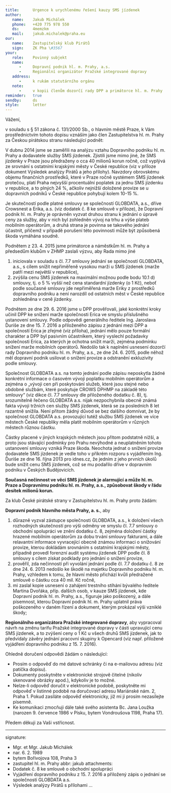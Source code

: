 ```yaml
---
title:      Urgence k urychlenému řešení kauzy SMS jízdenek
author:
   name:    Jakub Michálek
   phone:   +420 775 978 550
   ds:      4memzkm
   mail:    jakub.michalek@praha.eu
our:
   name:    Zastupitelský klub Pirátů
   sign:    ZK Pha \#3567
your:
   role:    Povinný subjekt
   name:
      -     Dopravní podnik hl. m. Prahy, a.s.
      -     Regionální organizátor Pražské integrované dopravy
   address:
      -     k rukám statutárního orgánu
   note: 
      -     v kopii členům dozorčí rady DPP a primátorce hl. m. Prahy
reminder:   true
sendby:     ds
style:      letter
---
```


Vážení, 

v souladu s § 51 zákona č. 131/2000 Sb., o hlavním městě Praze, k Vám prostřednictvím tohoto dopisu vznáším jako člen Zastupitelstva hl. m. Prahy za Českou pirátskou stranu následující podnět:

V dubnu 2014 jsme se zaměřili na analýzu vztahu Dopravního podniku hl. m. Prahy a dodavatele služby SMS jízdenek. Zjistili jsme mimo jiné, že SMS jízdenky v Praze jsou předraženy o cca 40 milionů korun ročně, což vyplývá ze srovnání s ostatními krajskými městy v České republice (viz  v příloze dokument Výsledek analýzy Pirátů a jeho přílohy). Navzdory obrovskému objemu finančních prostředků, které v Praze ročně systémem SMS jízdenek protečou, platí Praha nejvyšší procentuální poplatek za jednu SMS jízdenku v republice, a to plných 24 %, ačkoliv nejnižší doložené provize se u dopravních podniků v České republice pohybují kolem 10-15 %. 

Je skutečností podle platné smlouvy se společností GLOBDATA, a.s., dříve Crowsnest a Erika, a.s. (viz dodatek č. 8 ke smlouvě v příloze), že Dopravní podnik hl. m. Prahy je oprávněn vyzvat druhou stranu k jednání o úpravě ceny za služby, aby v nich byl zohledněn vývoj na trhu a výše plateb mobilním operátorům, a druhá strana je povinna se takového jednání účastnit, přičemž v případě porušení této povinnosti může být způsobená škoda vymáhána soudně.

Podnětem z 23. 4. 2015 jsme primátorce a náměstkům hl. m. Prahy a předsedům klubům v ZHMP zaslali výzvu, aby Rada mimo jiné

1. iniciovala v souladu s čl. 7.7 smlouvy jednání se společností GLOBDATA, a.s., s cílem snížit nepřiměřeně vysokou marži u SMS jízdenek (marže patří mezi největší v republice),
2. zvýšila cenu SMS jízdenek na maximální možnou podle bodu 10.1 d) smlouvy, tj. o 5 % vyšší než cena standardní jízdenky (o 1 Kč), neboť podle současné smlouvy jde nepřiměřená marže Eriky z prostředků dopravního podniku a není narozdíl od ostatních měst v České republice zohledněna v ceně jízdenky.

Podnětem ze dne 29. 6. 2016 jsme u DPP prověřovali, jaké konkrétní kroky učinil DPP ke snížení marže společnosti Erica ve smyslu příslušného ustanovení smlouvy. Podle odpovědi generálního ředitele Ing. Jaroslava Ďuriše ze dne 15. 7. 2016 a přiloženého zápisu z jednání mezi DPP a společností Erica je zřejmé (viz příloha), jednání mělo pouze formální charakter a DPP byl pasivním účastníkem, který vyslechl požadavky společnosti Erica, za kterých je ochotna snížit marži, zejména podmínku snížení marže mobilních operátorů. Nedošlo tak k naplnění usnesení dozorčí rady Dopravního podniku hl. m. Prahy, a.s., ze dne 24. 6. 2015, podle něhož měl dopravní podnik usilovat o snížení provize a odstranění exkluzivity podle smlouvy.

Společnost GLOBDATA a.s. na tomto jednání podle zápisu neposkytla žádné konkrétní informace o časovém vývoji poplatku mobilním operátorům a zejména o „vývoji cen při poskytování služeb, které jsou stejné nebo obdobné službám, které poskytuje CROWS DPHMP na základě této smlouvy“ (viz dikce čl. 7.7 smlouvy dle přiloženého dodatku č. 8), tj. srozumitelně řečeno GLOBDATA a.s. nijak nezpochybnila obecně známá fakta vývoji tržních cen služby SMS jízdenek, která se za posledních 8 let razantně snížila. Není přitom žádný důvod se bez dalšího domnívat, že by společnost GLOBDATA a.s. provozující tutéž službu SMS jízdenek ve více městech České republiky měla platit mobilním operátorům v různých městech různou částku. 

Částky placené v jiných krajských městech jsou přitom podstatně nižší, a proto jsou stávající podmínky pro Prahu nevýhodné a neuplatněním tohoto ustanovení smlouvy vzniká Praze škoda. Neochota jednat o snížení provize dodavatele SMS jízdenek je vedle toho v příkrém rozporu s vyjádřením Ing. Ďuriše ze dne 16. října 2013 pro idnes.cz, že jedním z jeho prvních úkolů bude snížit cenu SMS jízdenek, což se mu podařilo dříve v dopravním podniku v Českých Budějovicích.

**Současná nečinnost ve věci SMS jízdenek je alarmující a může hl. m. Praze a Dopravnímu podniku hl. m. Prahy, a.s., způsobovat škody v řádu desítek milionů korun.**

Za klub České pirátské strany v Zastupitelstvu hl. m. Prahy proto žádám:

**Dopravní podnik hlavního města Prahy, a. s.**, aby 

   1. důrazně vyzval zástupce společnosti GLOBDATA, a.s., k doložení všech rozhodných skutečností pro výši odměny ve smyslu čl. 7.7 smlouvy o obchodní spolupráci ve znění dodatku č. 8, zejména doložení částky hrazené mobilním operátorům za dobu trvání smlouvy fakturami, a dále relavantní informace vyvracející obecně známou informaci o snižování provize, kterou dokládám srovnáním s ostatními krajskými městy, případně provedl forenzní audit systému jízdenek DPP podle čl. 8 smlouvy s cílem získat podklady pro jednání o snížení provize, 
   2. prověřil, zda nečinností při vyvolání jednání podle čl. 7.7 dodatku č. 8 ze dne 24. 6. 2013 nedošlo ke škodě na majetku Dopravního podniku hl. m. Prahy, vzhledem k tomu, že hlavní město přichází kvůli předražené smlouvě o částku cca 40 mil. Kč ročně,
   3. mi zaslal kopie usnesení o zahájení trestního stíhání bývalého ředitele Martina Dvořáka, příp. dalších osob, v kauze SMS jízdenek, kde Dopravní podnik hl. m. Prahy, a.s., figuruje jako poškozený, a dále písemnost, kterou Dopravní podnik hl. m. Prahy uplatnil práva poškozeného v daném řízení a dokument, kterým prokázal výši vzniklé škody;

**Regionálního organizátora Pražské integrované dopravy**, aby vypracoval návrh na změnu tarifu Pražské integrované dopravy v části upravující cenu SMS jízdenek, a to zvýšení ceny o 1 Kč u všech druhů SMS jízdenek, jak to předvídaly závěry jednání pracovní skupiny k Opencard (viz např. přiložené vyjádření dopravního podniku z 15. 7. 2016).

Ohledně doručení odpovědi žádám o následující:

* Prosím o odpověď do mé datové schránky či na e-mailovou adresu (viz patička dopisu). 
* Dokumenty poskytněte v elektronické strojově čitelné (nikoliv skenované obrázky apod.), kdykoliv je to možné. 
* Nelze-li odpověď doručit v elektronické podobě, poskytněte mi odpověď v listinné podobě na doručovací adresu Mariánské nám. 2, Praha 1. Pokud zasíláte odpověď elektronicky, již mi ji prosím nezasílejte písemně.
* Ke komunikaci zmocňuji dále také svého asistenta Bc. Jana Loužka (narozen 9. července 1986 v Písku, bytem Vondroušova 1198, Praha 17).

Předem děkuji za Vaši vstřícnost.

---
signature:
  - Mgr. et Mgr. Jakub Michálek
  - nar. 6. 2. 1989
  - bytem Bořivojova 108, Praha 3
  - zastupitel hl. m. Prahy
abbr:       jakub
attachments:
  - Dodatek č. 8 ke smlouvě o obchodní spolupráci 
  - Vyjádření dopravního podniku z 15. 7. 2016 a přiložený zápis o jednání se společností GLOBDATA a.s.
  - Výsledek analýzy Pirátů s přílohami
...

